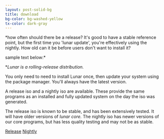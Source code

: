 ```yaml
---
layout: post-solid-bg
title: download
bg-color: bg-washed-yellow
tx-color: dark-gray
---
```


*how often should there be a release? It's good to have a stable reference point, but the first time you 'lunar update', you're effectively using the nightly. How old can it be before users don't want to install it?

sample text below:*

**Lunar is a rolling-release distribution.*

You only need to need to install Lunar once, then update your system using the package manager. You'll always have the latest version.

A release iso and a nightly iso are available. These provide the same programs as an installed and fully updated system on the day the iso was generated.

The release iso is known to be stable, and has been extensively tested. It will have older versions of _lunar core._
The nightly iso has newer versions of our core programs, but has less quality testing and may not be as stable.


<div class="flex flex-row items-center justify-around font-space">
   <a class="pv4 ph5 f3 dim bg-dark-blue white" href="#">Release</a>
   <a class="pv4 ph5 f3 dim bg-dark-red white" href="#">Nightly</a>
</div>

